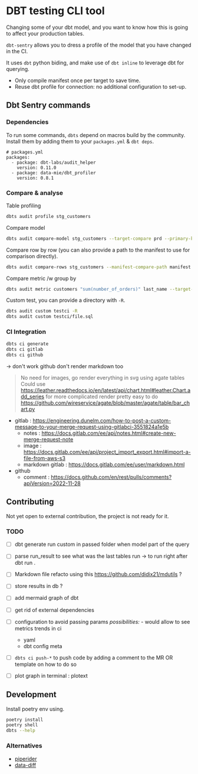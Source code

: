 # DBT testing CLI tool

Changing some of your dbt model, and you want to know how this is going to affect your production tables.

`dbt-sentry` allows you to dress a profile of the model that you have changed in the CI.


It uses `dbt` python biding, and make use of `dbt inline` to leverage dbt for querying.
- Only compile manifest once per target to save time.
- Reuse dbt profile for connection: no additional configuration to set-up.

## Dbt Sentry commands

### Dependencies

To run some commands, `dbts` depend on macros build by the community.
Install them by adding them to your `packages.yml` & `dbt deps`.

```
# packages.yml
packages:
  - package: dbt-labs/audit_helper
    version: 0.11.0
  - package: data-mie/dbt_profiler
    version: 0.8.1
```

### Compare & analyse

Table profiling

```sh
dbts audit profile stg_customers
```

Compare model

```sh
dbts audit compare-model stg_customers --target-compare prd --primary-key customer_id
```

Compare row by row (you can also provide a path to the manifest to use for comparison directly).

```sh
dbts audit compare-rows stg_customers --manifest-compare-path manifest.json -k customer_id
```

Compare metric /w group by 

```sh
dbts audit metric customers "sum(number_of_orders)" last_name --target-compare prd
```

Custom test, you can provide a directory with `-R`.
```sh
dbts audit custom testci -R 
dbts audit custom testci/file.sql
```

### CI Integration


```sh
dbts ci generate
dbts ci gitlab
dbts ci github
```
-> don't work github don't render markdown too
> No need for images, go render everything in svg using agate tables
> Could use https://leather.readthedocs.io/en/latest/api/chart.html#leather.Chart.add_series for more complicated render
> pretty easy to do 
> https://github.com/wireservice/agate/blob/master/agate/table/bar_chart.py

- gitlab : https://engineering.dunelm.com/how-to-post-a-custom-message-to-your-merge-request-using-gitlabci-3551824a1e5b
    - notes : https://docs.gitlab.com/ee/api/notes.html#create-new-merge-request-note
    - image : https://docs.gitlab.com/ee/api/project_import_export.html#import-a-file-from-aws-s3
    - markdown gitlab : https://docs.gitlab.com/ee/user/markdown.html
- github
    - comment : https://docs.github.com/en/rest/pulls/comments?apiVersion=2022-11-28

## Contributing

Not yet open to external contribution, the project is not ready for it.

### TODO
- [ ] dbt generate run custom in passed folder when model part of the query
- [ ] parse run_result to see what was the last tables run -> to run right after dbt run .
- [ ] Markdown file refacto using this https://github.com/didix21/mdutils ?
- [ ] store results in db ?
- [ ] add mermaid graph of dbt
- [ ] get rid of external dependencies
- [ ] configuration to avoid passing params *possibilities:* - would allow to see metrics trends in ci
    - yaml
    - dbt config meta
- [ ] `dbts ci push-*` to push code by adding a comment to the MR OR template on how to do so
- [ ] plot graph in terminal : plotext


## Development

Install poetry env using.

```bash
poetry install
poetry shell
dbts --help
```

### Alternatives
- [piperider](https://github.com/InfuseAI/piperider)
- [data-diff](https://github.com/datafold/data-diff)

